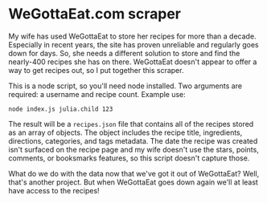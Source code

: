 # WeGottaEat.com scraper

My wife has used WeGottaEat to store her recipes for more than a decade. Especially in recent years, the site has proven unreliable and regularly goes down for days. So, she needs a different solution to store and find the nearly-400 recipes she has on there. WeGottaEat doesn't appear to offer a way to get recipes out, so I put together this scraper.

This is a node script, so you'll need node installed. Two arguments are required: a username and recipe count. Example use:

```
node index.js julia.child 123
```

The result will be a `recipes.json` file that contains all of the recipes stored as an array of objects. The object includes the recipe title, ingredients, directions, categories, and tags metadata. The date the recipe was created isn't surfaced on the recipe page and my wife doesn't use the stars, points, comments, or booksmarks features, so this script doesn't capture those.

What do we do with the data now that we've got it out of WeGottaEat? Well, that's another project. But when WeGottaEat goes down again we'll at least have access to the recipes!
